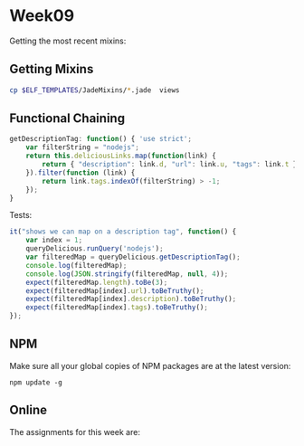 Week09
======

Getting the most recent mixins:

## Getting Mixins

```bash
cp $ELF_TEMPLATES/JadeMixins/*.jade  views
```

## Functional Chaining

```javascript
getDescriptionTag: function() { 'use strict';
    var filterString = "nodejs";
    return this.deliciousLinks.map(function(link) {
        return { "description": link.d, "url": link.u, "tags": link.t };
    }).filter(function (link) {
        return link.tags.indexOf(filterString) > -1;
    });
}
```

Tests:

```javascript
it("shows we can map on a description tag", function() {
    var index = 1;
    queryDelicious.runQuery('nodejs');
    var filteredMap = queryDelicious.getDescriptionTag();
    console.log(filteredMap);
    console.log(JSON.stringify(filteredMap, null, 4));
    expect(filteredMap.length).toBe(3);
    expect(filteredMap[index].url).toBeTruthy();
    expect(filteredMap[index].description).toBeTruthy();
    expect(filteredMap[index].tags).toBeTruthy();
});
```

NPM
---

Make sure all your global copies of NPM packages are at the latest
version:

	npm update -g 

Online
------

The assignments for this week are:






